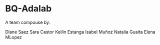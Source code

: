 # BQ-Adalab

A team compouse by:

Diane Saez
Sara Castor
Keilin Estanga
Isabel Muñoz
Natalia Guaita
Elena MLopez
